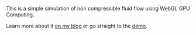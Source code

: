This is a simple simulation of non compressible fluid flow using WebGL GPU Computing.

Learn more about it [on my blog](http://29a.ch/2012/12/16/webgl-fluid-simulation) or go straight to the [demo](http://29a.ch/sandbox/2012/fluidwebgl/).
